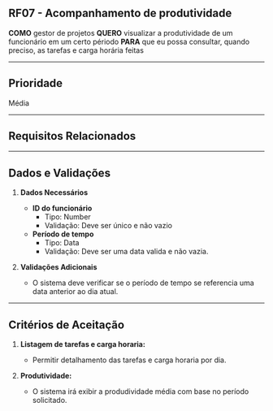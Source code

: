## RF07 - Acompanhamento de produtividade

**COMO** gestor de projetos
**QUERO** visualizar a produtividade de um funcionário em um certo périodo
**PARA** que eu possa consultar, quando preciso, as tarefas e carga horária feitas

---

## **Prioridade**
Média

---

## **Requisitos Relacionados**

---

## **Dados e Validações**
1. **Dados Necessários**
   - **ID do funcionário**
     - Tipo: Number
     - Validação: Deve ser único e não vazio
   -  **Período de tempo** 
      -  Tipo: Data
      -  Validação: Deve ser uma data valida e não vazia.

2. **Validações Adicionais**
    - O sistema deve verificar se o período de tempo se referencia uma data anterior ao dia atual.

---

## **Critérios de Aceitação**
1. **Listagem de tarefas e carga horaria:**
    - Permitir detalhamento das tarefas e carga horaria por dia.
  
2. **Produtividade:**
    - O sistema irá exibir a produdividade média com base no período solicitado.